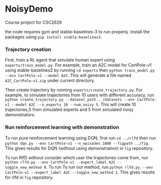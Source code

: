 # NoisyDemo
Course project for CSC2626

the code requires gym and stable-baselines-3 to run properly. Install the packages using
`pip install stable-baselines3`. 

### Trajectory creation
First, train a RL agent that simulate human expert using `experts/train_model.py`. For example, train an A2C model for CartPole-v1 using stable-baselines3 by running `cd experts` then `python train_model.py --env CartPole-v1 --model A2C`. This will generate a file named `A2C_CartPole-v1.zip` under current directory.

Then create trajectory by running `experts/create_trajectory.py`. For example, to simulate trajectories from 10 users with different accuracy, run `python create_trajectory.py --dataset_path ../datasets --env CartPole-v1 --model A2C --n_experts 10 --num_noisy 5`. This will create 10 trajectories,5 from simulated experts and 5 from simulated noisy demonstrators. 

### Run reinforcement learning with demonstration
To run pure reinforcement learning using DQN, first run `cd ../rlfd` then run `python dqn.py --env CartPole-v1 --n_episodes 1000 --figpath ../fig`. This gives results for DQN (without using demonstration) in `fig` repository. 

To run RlfD without consider which user the trajectories come from, run `python rlfd.py --env CartPole-v1 --expert_label A2C --toggle_new_method 0`. To run To run our method, run `python rlfd.py --env CartPole-v1 --expert_label A2C --toggle_new_method 1`. This gives results for rlfd in `fig` repository. 



